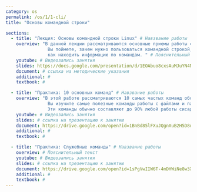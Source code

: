 ```yaml
---
category: os
permalink: /os/1/1-cli/
title: "Основы командной строки"

sections:
  - title: "Лекция: Основы командной строки Linux" # Навзвание работы
    overview: "В данной лекции рассматриваются основные приемы работы с командной строкой Linux. 
    			Вы поймете, зачем нужно пользоваться командной строкой, какова структура команды, 
    			как находить информацию по командам. " # Пояснительный текст
    youtube: # Видеозапись занятия
    slides: https://docs.google.com/presentation/d/1EOAbuo8cxsAuMJuYN4NUjg5ek__IJpRK_Y2PiAI2VzI/edit?usp=sharing # ссылка на презентацию к занятию
    document: # ссылка на методические указания
    additional: # 
    textbook: # 

  - title: "Практика: 10 основных команд" # Навзвание работы
    overview: "В этой работе рассматриваются 10 самых частых команд оболочки bash.
    			Вы изучите самые полезные команды работы с файлами и папками. 
    			Эти команды обычно составляют до 90% любой работы сисадмина." # Пояснительный текст
    youtube: # Видеозапись занятия
    slides: # ссылка на презентацию к занятию
    document: https://drive.google.com/open?id=1BnBd85lFXuJQgnXuB2H5D8utUoMLq6hZEDNnZ8NOwHs # ссылка на методические указания
    additional: # 
    textbook: # 

  - title: "Практика: Служебные команды" # Навзвание работы
    overview: # Пояснительный текст
    youtube: # Видеозапись занятия
    slides: # ссылка на презентацию к занятию
    document: https://drive.google.com/open?id=1sPgVwIIW6T-4mDHWiNe8w3XihNe43y_65yicqiR1qdg # ссылка на методические указания
    additional: # 
    textbook: # 
---
```



